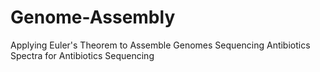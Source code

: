 # Genome-Assembly
Applying Euler's Theorem to Assemble Genomes
Sequencing Antibiotics
Spectra for Antibiotics Sequencing
